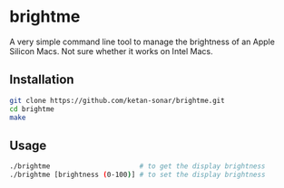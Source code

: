 # brightme

A very simple command line tool to manage the brightness of an Apple Silicon Macs.
Not sure whether it works on Intel Macs.

## Installation

```bash
git clone https://github.com/ketan-sonar/brightme.git
cd brightme
make
```

## Usage

```bash
./brightme                      # to get the display brightness
./brightme [brightness (0-100)] # to set the display brightness
```
